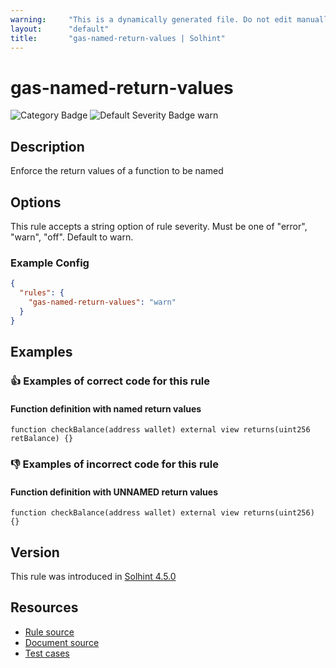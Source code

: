 ```yaml
---
warning:     "This is a dynamically generated file. Do not edit manually."
layout:      "default"
title:       "gas-named-return-values | Solhint"
---
```


# gas-named-return-values
![Category Badge](https://img.shields.io/badge/-Gas%20Consumption%20Rules-informational)
![Default Severity Badge warn](https://img.shields.io/badge/Default%20Severity-warn-yellow)

## Description
Enforce the return values of a function to be named

## Options
This rule accepts a string option of rule severity. Must be one of "error", "warn", "off". Default to warn.

### Example Config
```json
{
  "rules": {
    "gas-named-return-values": "warn"
  }
}
```


## Examples
### 👍 Examples of **correct** code for this rule

#### Function definition with named return values

```solidity
function checkBalance(address wallet) external view returns(uint256 retBalance) {}
```

### 👎 Examples of **incorrect** code for this rule

#### Function definition with UNNAMED return values

```solidity
function checkBalance(address wallet) external view returns(uint256) {}
```

## Version
This rule was introduced in [Solhint 4.5.0](https://github.com/protofire/solhint/tree/v4.5.0)

## Resources
- [Rule source](https://github.com/protofire/solhint/tree/master/lib/rules/gas-consumption/gas-named-return-values.js)
- [Document source](https://github.com/protofire/solhint/tree/master/docs/rules/gas-consumption/gas-named-return-values.md)
- [Test cases](https://github.com/protofire/solhint/tree/master/test/rules/gas-consumption/gas-named-return-values.js)
